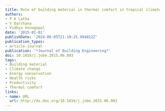 ```yaml
---
title: Role of building material in thermal comfort in tropical climates – A review
authors:
- P K Latha
- Y Darshana
- Vidhya Venugopal
date: '2015-01-01'
publishDate: '2024-06-05T21:10:25.994012Z'
publication_types:
- article-journal
publication: '*Journal of Building Engineering*'
doi: 10.1016/j.jobe.2015.06.003
tags:
- Building material
- Climate change
- Energy conservation
- Health risks
- Productivity
- Thermal comfort
links:
- name: URL
  url: http://dx.doi.org/10.1016/j.jobe.2015.06.003
---
```

